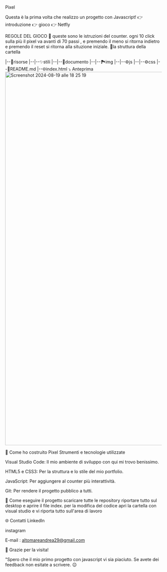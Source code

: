 Pixel

Questa è la prima volta che realizzo un progetto con Javascript!
👉 introduzione 
👉 gioco 
👉 Netfly

REGOLE DEL GIOCO 📖 queste sono le istruzioni del counter. ogni 10 click sulla più il pixel va avanti di 70 passi , e premendo il meno si ritorna indietro e premendo il reset si ritorna alla situzione iniziale. 📂la struttura della cartella

|--📁risorse 
|--|--✨stili 
|--|--📃documento 
|--|--🏞️img 
|--|--⚙️js 
|--|--⚙️css 
|--📖README.md 
|--🌐index.html 
⤵️ Anteprima 
<img width="1202" alt="Screenshot 2024-08-19 alle 18 25 19" src="https://github.com/user-attachments/assets/41988045-e9aa-420d-9eb2-5cf02e4788bc">

🔧 Come ho costruito Pixel Strumenti e tecnologie utilizzate

Visual Studio Code: Il mio ambiente di sviluppo con qui mi trovo benissimo.

HTML5 e CSS3: Per la struttura e lo stile del mio portfolio.

JavaScript: Per aggiungere al counter più interattività.

Git: Per rendere il progetto pubblico a tutti.

🚀 Come eseguire il progetto scaricare tutte le repository riportare tutto sul desktop e aprire il file index. per la modifica del codice apri la cartella con visual studio e vi riporta tutto sull'area di lavoro

🌐 Contatti 
LinkedIn

instagram

E-mail : altomareandrea29@gmail.com

🙌 Grazie per la visita!

"Spero che il mio primo progetto con javascript vi sia piaciuto. Se avete dei feedback non esitate a scrivere. 😉
